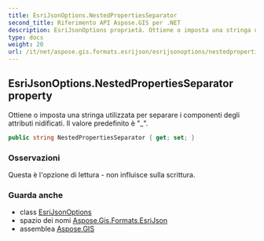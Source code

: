```yaml
---
title: EsriJsonOptions.NestedPropertiesSeparator
second_title: Riferimento API Aspose.GIS per .NET
description: EsriJsonOptions proprietà. Ottiene o imposta una stringa utilizzata per separare i componenti degli attributi nidificati. Il valore predefinito è _.
type: docs
weight: 20
url: /it/net/aspose.gis.formats.esrijson/esrijsonoptions/nestedpropertiesseparator/
---
```

## EsriJsonOptions.NestedPropertiesSeparator property

Ottiene o imposta una stringa utilizzata per separare i componenti degli attributi nidificati. Il valore predefinito è "_".

```csharp
public string NestedPropertiesSeparator { get; set; }
```

### Osservazioni

Questa è l'opzione di lettura - non influisce sulla scrittura.

### Guarda anche

* class [EsriJsonOptions](../)
* spazio dei nomi [Aspose.Gis.Formats.EsriJson](../../esrijsonoptions/)
* assemblea [Aspose.GIS](../../../)


